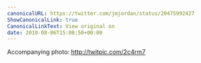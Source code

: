 ```yaml
---
canonicalURL: https://twitter.com/jmjordan/status/20475992427
ShowCanonicalLink: true
CanonicalLinkText: View original on
date: 2010-08-06T15:08:50+00:00
---
```

Accompanying photo: http://twitpic.com/2c4rm7